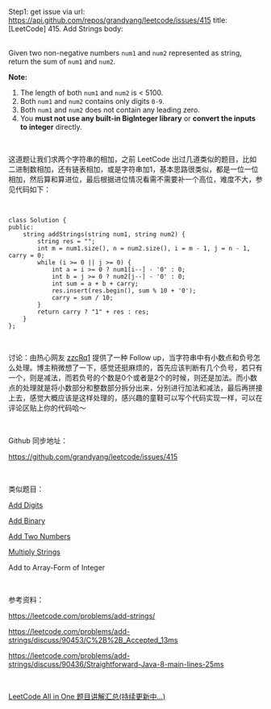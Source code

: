 Step1: get issue via url: https://api.github.com/repos/grandyang/leetcode/issues/415 
 title:[LeetCode] 415. Add Strings 
 body:  
  

Given two non-negative numbers `num1` and `num2` represented as string, return the sum of `num1` and `num2`.

**Note:**

  1. The length of both `num1` and `num2` is < 5100.
  2. Both `num1` and `num2` contains only digits `0-9`.
  3. Both `num1` and `num2` does not contain any leading zero.
  4. You **must not use any built-in BigInteger library** or **convert the inputs to integer** directly.



 

这道题让我们求两个字符串的相加，之前 LeetCode 出过几道类似的题目，比如二进制数相加，还有链表相加，或是字符串加1，基本思路很类似，都是一位一位相加，然后算和算进位，最后根据进位情况看需不需要补一个高位，难度不大，参见代码如下：

 
    
    
    class Solution {
    public:
        string addStrings(string num1, string num2) {
            string res = "";
            int m = num1.size(), n = num2.size(), i = m - 1, j = n - 1, carry = 0;
            while (i >= 0 || j >= 0) {
                int a = i >= 0 ? num1[i--] - '0' : 0;
                int b = j >= 0 ? num2[j--] - '0' : 0;
                int sum = a + b + carry;
                res.insert(res.begin(), sum % 10 + '0');
                carry = sum / 10;
            }
            return carry ? "1" + res : res;
        }
    };

 

讨论：由热心网友 [zzcRq1](https://www.cnblogs.com/grandyang/p/5944311.html#4308636) 提供了一种 Follow up，当字符串中有小数点和负号怎么处理。博主稍微想了一下，感觉还挺麻烦的，首先应该判断有几个负号，若只有一个，则是减法，而若负号的个数是0个或者是2个的时候，则还是加法。而小数点的处理就是将小数部分和整数部分拆分出来，分别进行加法和减法，最后再拼接上去，感觉大概应该是这样处理的，感兴趣的童鞋可以写个代码实现一样，可以在评论区贴上你的代码哈～

 

Github 同步地址：

<https://github.com/grandyang/leetcode/issues/415>

 

类似题目：

[Add Digits](http://www.cnblogs.com/grandyang/p/4741028.html)

[Add Binary](http://www.cnblogs.com/grandyang/p/4084971.html)

[Add Two Numbers](http://www.cnblogs.com/grandyang/p/4129891.html)

[Multiply Strings](http://www.cnblogs.com/grandyang/p/4395356.html)

Add to Array-Form of Integer

 

参考资料：

<https://leetcode.com/problems/add-strings/>

<https://leetcode.com/problems/add-strings/discuss/90453/C%2B%2B_Accepted_13ms>

<https://leetcode.com/problems/add-strings/discuss/90436/Straightforward-Java-8-main-lines-25ms>

 

[LeetCode All in One 题目讲解汇总(持续更新中...)](http://www.cnblogs.com/grandyang/p/4606334.html)
